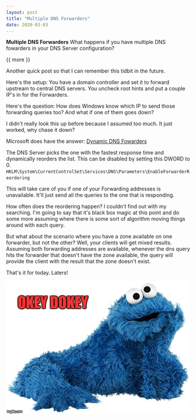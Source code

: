```yaml
---
layout: post
title: "Multiple DNS Forwarders"
date: 2020-03-03
---
```


**Multiple DNS Forwarders**  What happens if you have multiple DNS fowarders in your DNS Server configuration?

{{ more }}

Another quick post so that I can remember this tidbit in the future.  

Here's the setup:  You have a domain controller and set it to forward upstream to central DNS servers.  You uncheck root hints and put a couple IP's in for the Forwarders.  

Here's the question:  How does Windows know which IP to send those forwarding queries too?  And what if one of them goes down?

I didn't really look this up before because I assumed too much.  It just worked, why chase it down?

Microsoft does have the answer:  [Dynamic DNS Fowarders](https://docs.microsoft.com/en-us/previous-versions/windows/it-pro/windows-server-2012-R2-and-2012/dn305898(v=ws.11)?#dynamic-dns-forwarders)

The DNS Server picks the one with the fastest response time and dynamically reorders the list.  This can be disabled by setting this DWORD to 0.  ```HKLM\System\CurrentControlSet\Services\DNS\Parameters\EnableForwarderReordering```

This will take care of you if one of your Forwarding addresses is unavailable.  It'll just send all the queries to the one that is responding.  

How often does the reordering happen?  I couldn't find out with my searching.  I'm going to say that it's black box magic at this point and do some more assuming where there is some sort of algorithm moving things around with each query.  

But what about the scenario where you have a zone available on one forwarder, but not the other?  Well, your clients will get mixed results.  Assuming both forwarding addresses are available, whenever the dns query hits the forwarder that doesn't have the zone available, the query will provide the client with the result that the zone doesn't exist.  

That's it for today.
Laters!

![Alt Cookie](https://raw.githubusercontent.com/soccershoe/JustAnotherAdmin/master/images/cookiemonster.gif)